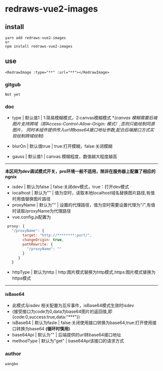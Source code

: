 # redraws-vue2-images

## install
```
yarn add redraws-vue2-images
or
npm install redraws-vue2-images
```
## use

`<RedrawImage :type="**" :url="**"></RedrawImage>`
### gitgub 
```
Not yet
```

### doc

- type | 默认值1 | 1:简易模糊模式，2:canvas模糊模式 
 **(canvas 模糊需要后端图片支持跨域（即Access-Control-Allow-Origin: *模式）,否则只能绘制同源图片，
 同时本组件提供传入url转base64接口地址参数,配合后端接口方式实现绘制跨域绘制)**

- blurOn | 默认值true | true:打开模糊，false:关闭模糊
- gauss | 默认值1 | canvas 模糊程度，数值越大程度越高
****************
**本区间为dev调试模式开关，pro环境一般不适用，除非在服务器上配置了相应的ngnix**
- isdev | 默认为false  | false:关闭dev模式，true：打开dev模式
- localhost | 默认为"" | 值为空时，读取本地localhost域名替换图片路径,有值时用值替换图片路径
- proxyName | 默认为"" | 设置的代理路径，值为空时需要设置代理为"/",有值时读取/proxyName为代理路径
- vue.config.js配置为
```javascript
 proxy: {
   "/proxyName": {
        target: "http://********:port/",
        changeOrigin: true,
        pathRewrite: {
          "/proxyName": ""
        }
      }
   }
```
- httpType | 默认为http | http:图片模式替换为http模式,https:图片模式替换为https模式
****************
#### isBase64
- 此模式与isdev 相关配置为互斥事件，isBase64模式生效时isdev
- (接受接口为code为0,data为base64图片的返回值,即{code:0,success:true,data:"***"})
- isBase64 | 默认为fasle | false:关闭使用接口转换为base64,true:打开使用接口转换为base64 **(循环时慎用)**
- base64Api | 默认为"" | 后端提供的url转base64接口地址
- methodType | 默认为"get" | base64Api该接口的请求方式

### author
```
wangbo
```
